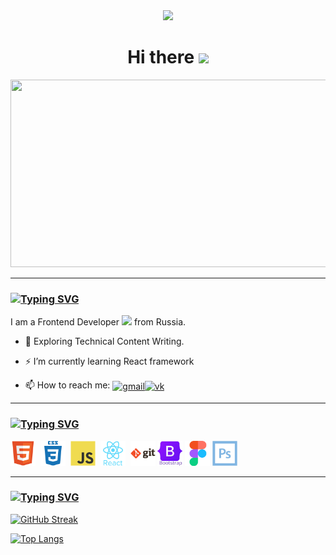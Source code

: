 <div id="header" align="center">
  <img src="https://media.giphy.com/media/HwBlFQZFcAoUcPHZdX/giphy.gif" width="100"/>
  <h1>
    Hi there
    <img src="https://media.giphy.com/media/hvRJCLFzcasrR4ia7z/giphy.gif" width="30px"/>
  </h1>
</div>

<div align="center">  
<!--   <img src="https://media.giphy.com/media/dWesBcTLavkZuG35MI/giphy.gif" width="600" height="300"/> -->
  <img src="https://media.giphy.com/media/L8K62iTDkzGX6/giphy.gif" width="600" height="300"/>
</div>

---

### [![Typing SVG](https://readme-typing-svg.herokuapp.com?font=Fira+Code&pause=1000&color=70A4FC&width=435&lines=About+me)](https://git.io/typing-svg)
I am a Frontend Developer <img src="https://media.giphy.com/media/5aYfJYohCSeYgtVlUj/giphy.gif" width="30"> from Russia.

- :seedling: Exploring Technical Content Writing.

- :zap: I’m currently learning React framework

- :mailbox: How to reach me: <a href="mailto:alexdubovtsev.it@gmail.com"><img src='https://img.icons8.com/color/344/gmail--v1.png' align="center" alt='gmail' height='40'></a><a href="https://vk.com/id160722833"><img src='https://img.icons8.com/color/344/vk-circled--v5.png' align="center" alt='vk' height='40'></a> 

---

### [![Typing SVG](https://readme-typing-svg.herokuapp.com?font=Fira+Code&pause=1000&color=BE91F2&width=435&lines=%F0%9F%9B%A0%EF%B8%8F+Languages+and+Tools)](https://git.io/typing-svg)
<div>
  <img src="https://github.com/devicons/devicon/blob/master/icons/html5/html5-original.svg" title="HTML5" alt="HTML" width="40" height="40"/>&nbsp;
  <img src="https://github.com/devicons/devicon/blob/master/icons/css3/css3-plain-wordmark.svg"  title="CSS3" alt="CSS" width="40" height="40"/>&nbsp;
  <img src="https://github.com/devicons/devicon/blob/master/icons/javascript/javascript-original.svg" title="JavaScript" alt="JavaScript" width="40" height="40"/>&nbsp;
  <img src="https://github.com/devicons/devicon/blob/master/icons/react/react-original-wordmark.svg" title="React" alt="React" width="40" height="40"/>&nbsp;
  <img src="https://github.com/devicons/devicon/blob/master/icons/git/git-original-wordmark.svg" title="Git" **alt="Git" width="40" height="40"/>
  <img src="https://github.com/devicons/devicon/blob/master/icons/bootstrap/bootstrap-original-wordmark.svg" title="Git" **alt="Git" width="40" height="40"/>
  <img src="https://github.com/devicons/devicon/blob/master/icons/figma/figma-original.svg" title="Git" **alt="Git" width="40" height="40"/>
  <img src="https://github.com/devicons/devicon/blob/master/icons/photoshop/photoshop-line.svg" title="Git" **alt="Git" width="40" height="40"/>
</div>

---

### [![Typing SVG](https://readme-typing-svg.herokuapp.com?font=Fira+Code&pause=1000&color=C6538C&width=435&lines=%F0%9F%94%A5+My+Stats+%3A)](https://git.io/typing-svg)

[![GitHub Streak](http://github-readme-streak-stats.herokuapp.com?user=alexdubovtsev&theme=tokyonight&date_format=j%20M%5B%20Y%5D&ring=4F5D95)](https://git.io/streak-stats)

[![Top Langs](https://github-readme-stats.vercel.app/api/top-langs/?username=alexdubovtsev&layout=compact&theme=tokyonight)](https://github.com/anuraghazra/github-readme-stats)


